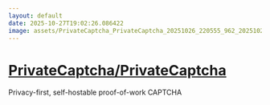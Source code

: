 ```yaml
---
layout: default
date: 2025-10-27T19:02:26.086422
image: assets/PrivateCaptcha_PrivateCaptcha_20251026_220555_962_20251027_001303_1d4b03--20251027T011309672--cropped.png
---
```


# [PrivateCaptcha/PrivateCaptcha](https://github.com/PrivateCaptcha/PrivateCaptcha/)

Privacy-first, self-hostable proof-of-work CAPTCHA

